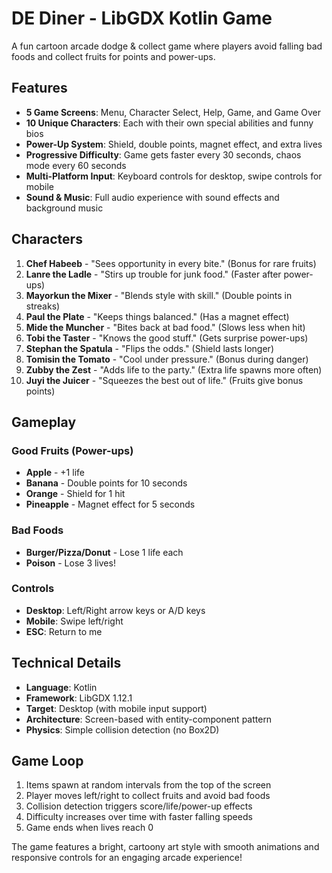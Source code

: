 # DE Diner - LibGDX Kotlin Game

A fun cartoon arcade dodge & collect game where players avoid falling bad foods and collect fruits for points and power-ups.

## Features

- **5 Game Screens**: Menu, Character Select, Help, Game, and Game Over
- **10 Unique Characters**: Each with their own special abilities and funny bios
- **Power-Up System**: Shield, double points, magnet effect, and extra lives
- **Progressive Difficulty**: Game gets faster every 30 seconds, chaos mode every 60 seconds
- **Multi-Platform Input**: Keyboard controls for desktop, swipe controls for mobile
- **Sound & Music**: Full audio experience with sound effects and background music

## Characters

1. **Chef Habeeb** - "Sees opportunity in every bite." (Bonus for rare fruits)
2. **Lanre the Ladle** - "Stirs up trouble for junk food." (Faster after power-ups)
3. **Mayorkun the Mixer** - "Blends style with skill." (Double points in streaks)
4. **Paul the Plate** - "Keeps things balanced." (Has a magnet effect)
5. **Mide the Muncher** - "Bites back at bad food." (Slows less when hit)
6. **Tobi the Taster** - "Knows the good stuff." (Gets surprise power-ups)
7. **Stephan the Spatula** - "Flips the odds." (Shield lasts longer)
8. **Tomisin the Tomato** - "Cool under pressure." (Bonus during danger)
9. **Zubby the Zest** - "Adds life to the party." (Extra life spawns more often)
10. **Juyi the Juicer** - "Squeezes the best out of life." (Fruits give bonus points)

## Gameplay

### Good Fruits (Power-ups)
- **Apple** - +1 life
- **Banana** - Double points for 10 seconds
- **Orange** - Shield for 1 hit
- **Pineapple** - Magnet effect for 5 seconds

### Bad Foods
- **Burger/Pizza/Donut** - Lose 1 life each
- **Poison** - Lose 3 lives!

### Controls
- **Desktop**: Left/Right arrow keys or A/D keys
- **Mobile**: Swipe left/right
- **ESC**: Return to me

## Technical Details

- **Language**: Kotlin
- **Framework**: LibGDX 1.12.1
- **Target**: Desktop (with mobile input support)
- **Architecture**: Screen-based with entity-component pattern
- **Physics**: Simple collision detection (no Box2D)

## Game Loop

1. Items spawn at random intervals from the top of the screen
2. Player moves left/right to collect fruits and avoid bad foods
3. Collision detection triggers score/life/power-up effects
4. Difficulty increases over time with faster falling speeds
5. Game ends when lives reach 0

The game features a bright, cartoony art style with smooth animations and responsive controls for an engaging arcade experience!
